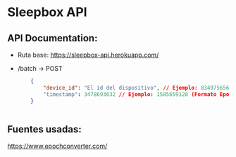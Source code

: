 # Sleepbox API

## API Documentation:

- Ruta base: https://sleepbox-api.herokuapp.com/

- /batch -> POST
    ```json
        {
            "device_id": "El id del dispositivo", // Ejemplo: 834975656u
            "timestamp": 3478693632 // Ejemplo: 1585659128 (Formato Epoch & UNIX)
        }
     
    ```

## Fuentes usadas:

https://www.epochconverter.com/